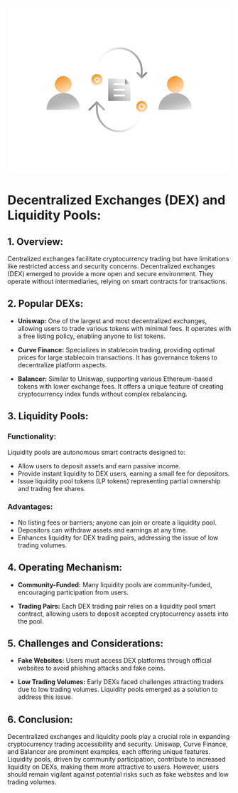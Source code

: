 ![](../images/defi3-exchanges-l.png)

# Decentralized Exchanges (DEX) and Liquidity Pools:

## 1. Overview:
Centralized exchanges facilitate cryptocurrency trading but have limitations like restricted access and security concerns. Decentralized exchanges (DEX) emerged to provide a more open and secure environment. They operate without intermediaries, relying on smart contracts for transactions.

## 2. Popular DEXs:

- **Uniswap:**
  One of the largest and most decentralized exchanges, allowing users to trade various tokens with minimal fees. It operates with a free listing policy, enabling anyone to list tokens.

- **Curve Finance:**
  Specializes in stablecoin trading, providing optimal prices for large stablecoin transactions. It has governance tokens to decentralize platform aspects.

- **Balancer:**
  Similar to Uniswap, supporting various Ethereum-based tokens with lower exchange fees. It offers a unique feature of creating cryptocurrency index funds without complex rebalancing.

## 3. Liquidity Pools:

### Functionality:
Liquidity pools are autonomous smart contracts designed to:

- Allow users to deposit assets and earn passive income.
- Provide instant liquidity to DEX users, earning a small fee for depositors.
- Issue liquidity pool tokens (LP tokens) representing partial ownership and trading fee shares.

### Advantages:
- No listing fees or barriers; anyone can join or create a liquidity pool.
- Depositors can withdraw assets and earnings at any time.
- Enhances liquidity for DEX trading pairs, addressing the issue of low trading volumes.

## 4. Operating Mechanism:

- **Community-Funded:**
  Many liquidity pools are community-funded, encouraging participation from users.

- **Trading Pairs:**
  Each DEX trading pair relies on a liquidity pool smart contract, allowing users to deposit accepted cryptocurrency assets into the pool.

## 5. Challenges and Considerations:

- **Fake Websites:**
  Users must access DEX platforms through official websites to avoid phishing attacks and fake coins.

- **Low Trading Volumes:**
  Early DEXs faced challenges attracting traders due to low trading volumes. Liquidity pools emerged as a solution to address this issue.

## 6. Conclusion:
Decentralized exchanges and liquidity pools play a crucial role in expanding cryptocurrency trading accessibility and security. Uniswap, Curve Finance, and Balancer are prominent examples, each offering unique features. Liquidity pools, driven by community participation, contribute to increased liquidity on DEXs, making them more attractive to users. However, users should remain vigilant against potential risks such as fake websites and low trading volumes.

